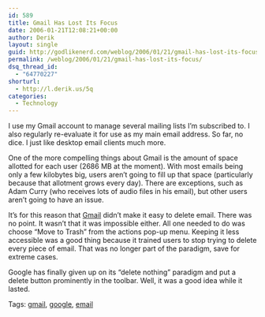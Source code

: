```yaml
---
id: 589
title: Gmail Has Lost Its Focus
date: 2006-01-21T12:08:21+00:00
author: Derik
layout: single
guid: http://godlikenerd.com/weblog/2006/01/21/gmail-has-lost-its-focus/
permalink: /weblog/2006/01/21/gmail-has-lost-its-focus/
dsq_thread_id:
  - "64770227"
shorturl:
  - http://l.derik.us/5q
categories:
  - Technology
---
```

I use my Gmail account to manage several mailing lists I&#8217;m subscribed to. I also regularly re-evaluate it for use as my main email address. So far, no dice. I just like desktop email clients much more.

One of the more compelling things about Gmail is the amount of space allotted for each user (2686 MB at the moment). With most emails being only a few kilobytes big, users aren&#8217;t going to fill up that space (particularly because that allotment grows every day). There are exceptions, such as Adam Curry (who receives lots of audio files in his email), but other users aren&#8217;t going to have an issue.

It&#8217;s for this reason that [Gmail](http://www.igroupmac.org/20081110/how-to-setup-imap-for-gmail-on-your-iphone) didn&#8217;t make it easy to delete email. There was no point. It wasn&#8217;t that it was impossible either. All one needed to do was choose &#8220;Move to Trash&#8221; from the actions pop-up menu. Keeping it less accessible was a good thing because it trained users to stop trying to delete every piece of email. That was no longer part of the paradigm, save for extreme cases.

Google has finally given up on its &#8220;delete nothing&#8221; paradigm and put a delete button prominently in the toolbar. Well, it was a good idea while it lasted. <!-- technorati tags start -->

<p class="tag-description">
  Tags: <a href="http://tagcentral.net/tag/gmail" rel="tag">gmail</a>, <a href="http://tagcentral.net/tag/google" rel="tag">google</a>, <a href="http://tagcentral.net/tag/email" rel="tag">email</a>
</p>

<!-- technorati tags end -->